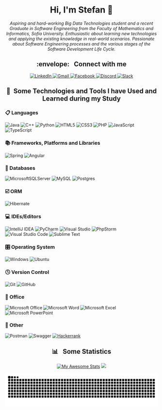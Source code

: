 <!-- 
All the badges are derived from: https://github.com/Ileriayo/markdown-badges#usage
Copyright (c) 2020 Ileriayo Adebiyi

 MIT License
Permission is hereby granted, free of charge, to any person obtaining a copy
of this software and associated documentation files (the "Software"), to deal
in the Software without restriction, including without limitation the rights
to use, copy, modify, merge, publish, distribute, sublicense, and/or sell
copies of the Software, and to permit persons to whom the Software is
furnished to do so, subject to the following conditions:

The above copyright notice and this permission notice shall be included in all
copies or substantial portions of the Software.

THE SOFTWARE IS PROVIDED "AS IS", WITHOUT WARRANTY OF ANY KIND, EXPRESS OR
IMPLIED, INCLUDING BUT NOT LIMITED TO THE WARRANTIES OF MERCHANTABILITY,
FITNESS FOR A PARTICULAR PURPOSE AND NONINFRINGEMENT. IN NO EVENT SHALL THE
AUTHORS OR COPYRIGHT HOLDERS BE LIABLE FOR ANY CLAIM, DAMAGES OR OTHER
LIABILITY, WHETHER IN AN ACTION OF CONTRACT, TORT OR OTHERWISE, ARISING FROM,
OUT OF OR IN CONNECTION WITH THE SOFTWARE OR THE USE OR OTHER DEALINGS IN THE
SOFTWARE.
-->

<h1 align="center">Hi, I'm Stefan 👋</h1>

<p align="center">
<i></em>Aspiring and hard-working Big Data Technologies student and a recent Graduate in Software Engineering from the Faculty of Mathematics and Informatics, Sofia University. Enthusiastic about learning new technologies and applying the existing knowledge in real-world scenarios. Passionate about Software Engineering processes and the various stages of the Software Development Life Cycle.</i>
</p>

<h2 align="center">:envelope: &nbsp; Connect with me</h2>

<div align="center">
<a href="https://linkedin.com/in/stefan-velev-134486219">
 <img src="https://img.shields.io/badge/linkedin-%230077B5.svg?style=for-the-badge&logo=linkedin&logoColor=white" alt="LinkedIn"/>
</a>

<a href="mailto:sdvelev@gmail.com">
 <img src="https://img.shields.io/badge/Gmail-D14836?style=for-the-badge&logo=gmail&logoColor=white" alt="Gmail"/>
</a>

<a href="https://fb.com//stefko.velev/">
 <img src="https://img.shields.io/badge/Facebook-%231877F2.svg?style=for-the-badge&logo=Facebook&logoColor=white" alt="Facebook"/>
</a>

<a href="https://discordapp.com/users/sdvelev">
 <img src="https://img.shields.io/badge/Discord-%235865F2.svg?style=for-the-badge&logo=discord&logoColor=white" alt="Discord"/>
</a>

<a href="#">
 <img src="https://img.shields.io/badge/Slack-4A154B?style=for-the-badge&logo=slack&logoColor=white" alt="Slack"/>
</a>
</div>

<h2 align="center">🚀 &nbsp;Some Technologies and Tools I have Used and Learned during my Study</h2>

<h3 align="left">📋 Languages</h3>

![Java](https://img.shields.io/badge/java-%23ED8B00.svg?style=for-the-badge&logo=openjdk&logoColor=white)
![C++](https://img.shields.io/badge/c++-%2300599C.svg?style=for-the-badge&logo=c%2B%2B&logoColor=white)
![Python](https://img.shields.io/badge/python-3670A0?style=for-the-badge&logo=python&logoColor=ffdd54)
![HTML5](https://img.shields.io/badge/html5-%23E34F26.svg?style=for-the-badge&logo=html5&logoColor=white)
![CSS3](https://img.shields.io/badge/css3-%231572B6.svg?style=for-the-badge&logo=css3&logoColor=white)
![PHP](https://img.shields.io/badge/php-%23777BB4.svg?style=for-the-badge&logo=php&logoColor=white)
![JavaScript](https://img.shields.io/badge/javascript-%23323330.svg?style=for-the-badge&logo=javascript&logoColor=%23F7DF1E)
![TypeScript](https://img.shields.io/badge/typescript-%23007ACC.svg?style=for-the-badge&logo=typescript&logoColor=white)
<!--![R](https://img.shields.io/badge/r-%23276DC3.svg?style=for-the-badge&logo=r&logoColor=white)-->

<h3 align="left">📚 Frameworks, Platforms and Libraries</h3>

![Spring](https://img.shields.io/badge/spring-%236DB33F.svg?style=for-the-badge&logo=spring&logoColor=white)
![Angular](https://img.shields.io/badge/angular-%23DD0031.svg?style=for-the-badge&logo=angular&logoColor=white)

<h3 align="left">💾 Databases</h3>

![MicrosoftSQLServer](https://img.shields.io/badge/Microsoft%20SQL%20Server-CC2927?style=for-the-badge&logo=microsoft%20sql%20server&logoColor=white)
![MySQL](https://img.shields.io/badge/mysql-%2300f.svg?style=for-the-badge&logo=mysql&logoColor=white)
![Postgres](https://img.shields.io/badge/postgres-%23316192.svg?style=for-the-badge&logo=postgresql&logoColor=white)

<h3 align="left">☑️ ORM</h3>

![Hibernate](https://img.shields.io/badge/Hibernate-59666C?style=for-the-badge&logo=Hibernate&logoColor=white)

<h3 align="left">💻 IDEs/Editors</h3>

![IntelliJ IDEA](https://img.shields.io/badge/IntelliJIDEA-000000.svg?style=for-the-badge&logo=intellij-idea&logoColor=white)
![PyCharm](https://img.shields.io/badge/pycharm-143?style=for-the-badge&logo=pycharm&logoColor=black&color=black&labelColor=green)
![Visual Studio](https://img.shields.io/badge/Visual%20Studio-5C2D91.svg?style=for-the-badge&logo=visual-studio&logoColor=white)
![PhpStorm](https://img.shields.io/badge/phpstorm-143?style=for-the-badge&logo=phpstorm&logoColor=black&color=black&labelColor=darkorchid)
![Visual Studio Code](https://img.shields.io/badge/Visual%20Studio%20Code-0078d7.svg?style=for-the-badge&logo=visual-studio-code&logoColor=white)
![Sublime Text](https://img.shields.io/badge/sublime_text-%23575757.svg?style=for-the-badge&logo=sublime-text&logoColor=important)
<!--![RStudio](https://img.shields.io/badge/RStudio-4285F4?style=for-the-badge&logo=rstudio&logoColor=white)-->

<h3 align="left">🎛️ Operating System</h3>

![Windows](https://img.shields.io/badge/Windows-0078D6?style=for-the-badge&logo=windows&logoColor=white)
![Ubuntu](https://img.shields.io/badge/Ubuntu-E95420?style=for-the-badge&logo=ubuntu&logoColor=white)

<h3 align="left">🕓 Version Control</h3>

![Git](https://img.shields.io/badge/git-%23F05033.svg?style=for-the-badge&logo=git&logoColor=white)
![GitHub](https://img.shields.io/badge/github-%23121011.svg?style=for-the-badge&logo=github&logoColor=white)

<h3 align="left">🏢 Office</h3>

![Microsoft Office](https://img.shields.io/badge/Microsoft_Office-D83B01?style=for-the-badge&logo=microsoft-office&logoColor=white)
![Microsoft Word](https://img.shields.io/badge/Microsoft_Word-2B579A?style=for-the-badge&logo=microsoft-word&logoColor=white)
![Microsoft Excel](https://img.shields.io/badge/Microsoft_Excel-217346?style=for-the-badge&logo=microsoft-excel&logoColor=white)
![Microsoft PowerPoint](https://img.shields.io/badge/Microsoft_PowerPoint-B7472A?style=for-the-badge&logo=microsoft-powerpoint&logoColor=white)

<h3 align="left">🧰 Other</h3>

![Postman](https://img.shields.io/badge/Postman-FF6C37?style=for-the-badge&logo=postman&logoColor=white)
![Swagger](https://img.shields.io/badge/-Swagger-%23Clojure?style=for-the-badge&logo=swagger&logoColor=white)
<a href="https://www.hackerrank.com/Velev_62537">
 <img src="https://img.shields.io/badge/-Hackerrank-2EC866?style=for-the-badge&logo=HackerRank&logoColor=white" alt="Hackerrank"/>
</a>

<h2 align="center">📊 &nbsp; Some Statistics</h2>

<div align="center">

[![My Awesome Stats](https://awesome-github-stats.azurewebsites.net/user-stats/sdvelev?cardType=level&preferLogin=false)](https://git.io/awesome-stats-card)  <img src="https://github-readme-stats.vercel.app/api/top-langs/?username=sdvelev&layout=compact" height="200">
</div>
<div align="center">
<picture>
  <source media="(prefers-color-scheme: dark)" srcset="https://github.com/sdvelev/sdvelev/blob/output/github-contribution-grid-snake-dark.svg" />
  <source media="(prefers-color-scheme: light)" srcset="https://github.com/sdvelev/sdvelev/blob/output/github-contribution-grid-snake.svg" />
  <img alt="github-snake" src="https://github.com/sdvelev/sdvelev/blob/output/github-contribution-grid-snake.svg" />
</picture>
</div>
<!--
<p float="left">
<picture>
  <source
    srcset="https://github-readme-stats.vercel.app/api?username=sdvelev&show_icons=true&theme=dark&include_all_commits=true"
    media="(prefers-color-scheme: dark)"
  />
  <source
    srcset="https://github-readme-stats.vercel.app/api?username=sdvelev&show_icons=true&include_all_commits=true"
    media="(prefers-color-scheme: light), (prefers-color-scheme: no-preference)"
  />
  <img src="https://github-readme-stats.vercel.app/api?username=sdvelev&show_icons=true" />
</picture>
<picture>
  <source
    srcset="https://github-readme-stats.vercel.app/api/top-langs/?username=sdvelev&layout=compact&theme=dark"
    media="(prefers-color-scheme: dark)"
  />
  <source
    srcset="https://github-readme-stats.vercel.app/api/top-langs/?username=sdvelev&layout=compact"
    media="(prefers-color-scheme: light), (prefers-color-scheme: no-preference)"
  />
  <img width="353px" src="https://github-readme-stats.vercel.app/api/top-langs/?username=sdvelev&layout=compact" />
</picture>
</p>
-->
